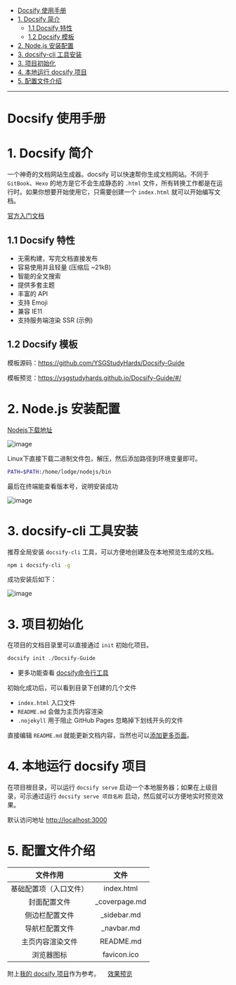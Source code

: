 - [Docsify 使用手册](#docsify-使用手册)
- [1. Docsify 简介](#1-docsify-简介)
  - [1.1 Docsify 特性](#11-docsify-特性)
  - [1.2 Docsify 模板](#12-docsify-模板)
- [2. Node.js 安装配置](#2-nodejs-安装配置)
- [3. docsify-cli 工具安装](#3-docsify-cli-工具安装)
- [3. 项目初始化](#3-项目初始化)
- [4. 本地运行 docsify 项目](#4-本地运行-docsify-项目)
- [5. 配置文件介绍](#5-配置文件介绍)
---

# Docsify 使用手册

# 1. Docsify 简介

一个神奇的文档网站生成器。docsify 可以快速帮你生成文档网站。不同于 `GitBook`、`Hexo` 的地方是它不会生成静态的 `.html` 文件，所有转换工作都是在运行时。如果你想要开始使用它，只需要创建一个 `index.html` 就可以开始编写文档。

[官方入门文档](https://docsify.js.org/#/zh-cn/)

## 1.1 Docsify 特性

- 无需构建，写完文档直接发布
- 容易使用并且轻量 (压缩后 ~21kB)
- 智能的全文搜索
- 提供多套主题
- 丰富的 API
- 支持 Emoji
- 兼容 IE11
- 支持服务端渲染 SSR (示例)

## 1.2 Docsify 模板

模板源码：<https://github.com/YSGStudyHards/Docsify-Guide>

模板预览：<https://ysgstudyhards.github.io/Docsify-Guide/#/>

# 2. Node.js 安装配置

[Nodejs下载地址](http://nodejs.cn/download/)

![image](https://user-images.githubusercontent.com/26021085/163298955-4ba7fd85-343d-40c6-b78f-40a1110df031.png)

Linux下直接下载二进制文件包，解压，然后添加路径到环境变量即可。

``` bash
PATH=$PATH:/home/lodge/nodejs/bin
```

最后在终端能查看版本号，说明安装成功

![image](https://user-images.githubusercontent.com/26021085/163299161-c36a5831-65e2-44d0-afe8-79d636a5c4d2.png)

# 3. docsify-cli 工具安装

推荐全局安装 `docsify-cli` 工具，可以方便地创建及在本地预览生成的文档。

``` bash
npm i docsify-cli -g
```

成功安装后如下：

![image](https://user-images.githubusercontent.com/26021085/163303235-948e7101-25c3-426b-b191-c260f4519afb.png)

# 3. 项目初始化

在项目的文档目录里可以直接通过 `init` 初始化项目。

``` bash
docsify init ./Docsify-Guide
```

- 更多功能查看 [docsify命令行工具](https://github.com/docsifyjs/docsify-cli)

初始化成功后，可以看到目录下创建的几个文件

- `index.html` 入口文件
- `README.md` 会做为主页内容渲染
- `.nojekyll` 用于阻止 GitHub Pages 忽略掉下划线开头的文件

直接编辑 `README.md` 就能更新文档内容，当然也可以[添加更多页面](https://docsify.js.org/#/zh-cn/more-pages)。

# 4. 本地运行 docsify 项目

在项目根目录，可以运行 `docsify serve` 启动一个本地服务器；如果在上级目录，可示通过运行 `docsify serve 项目名称` 启动，然后就可以方便地实时预览效果。

默认访问地址 <http://localhost:3000>

# 5. 配置文件介绍

  | 文件作用	| 文件 |
  | :------: | :--: |
基础配置项（入口文件） |	index.html
封面配置文件          |	 _coverpage.md
侧边栏配置文件        |	 _sidebar.md
导航栏配置文件        |	 _navbar.md
主页内容渲染文件      |	 README.md
浏览器图标	          | favicon.ico

附上[我的 docsify 项目](https://github.com/hsl416604093/AutoBuildTools/tree/master/docs)作为参考。&emsp; [效果预览](https://hsl416604093.github.io/AutoBuildTools/#/)


